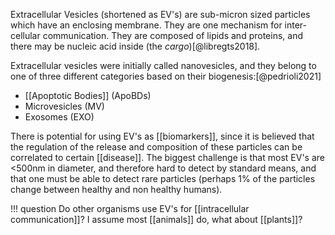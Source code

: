 Extracellular Vesicles (shortened as EV's) are sub-micron sized particles which have an enclosing membrane. They are one mechanism for inter-cellular communication. They are composed of lipids and proteins, and there may be nucleic acid inside (the *cargo*)[@libregts2018].

Extracellular vesicles were initially called nanovesicles, and they belong to one of three different categories based on their biogenesis:[@pedrioli2021]

- [[Apoptotic Bodies]] (ApoBDs)
- Microvesicles (MV)
- Exosomes (EXO)

There is potential for using EV's as [[biomarkers]], since it is believed that the regulation of the release and composition of these particles can be correlated to certain [[disease]]. The biggest challenge is that most EV's are <500nm in diameter, and therefore hard to detect by standard means, and that one must be able to detect rare particles (perhaps 1% of the particles change between healthy and non healthy humans). 

!!! question
	Do other organisms use EV's for [[intracellular communication]]? I assume most [[animals]] do, what about [[plants]]? 



[^1]: Journal of Thrombosis and Haemostasis, 16, 1423-1436 (Libregts, ..., E.N.M. Nolte-'T Hoen, ...)